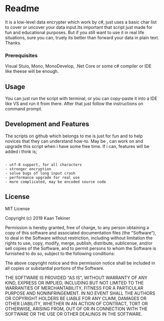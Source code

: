 # Readme
It is a low-level data encrypter which work by c#, just uses a basic char list to cover or uncover your data input.Its important that script just made for fun and educational purposes. But if you still want to use it in real life situations, sure you can, truely its better than forward your data in plain text. Thanks.
 

### Prerequisites

Visual Stuio, Mono, MonoDevelop, .Net Core or some c# compiler or IDE like theese will be enough.

## Usage

You can just run the script with terminal, or you can copy-paste it into a IDE like VS and run it from there. After that just follow the instructions on command prompt.

## Development and Features

The scripts on github which belongs to me is just for fun and to help novices that they can understand how-to. May be , can work on and upgrade this script when i have some free time. If i can, features will be added i think is;

```

- utf-8 support, for all characters
- stronger encryption
- solve bugs of long input crash
- performance upgrade for real use
- more complicated, may be encoded source code

```
## License

MIT License

Copyright (c) 2019 Kaan Tekiner

Permission is hereby granted, free of charge, to any person obtaining a copy
of this software and associated documentation files (the "Software"), to deal
in the Software without restriction, including without limitation the rights
to use, copy, modify, merge, publish, distribute, sublicense, and/or sell
copies of the Software, and to permit persons to whom the Software is
furnished to do so, subject to the following conditions:

The above copyright notice and this permission notice shall be included in all
copies or substantial portions of the Software.

THE SOFTWARE IS PROVIDED "AS IS", WITHOUT WARRANTY OF ANY KIND, EXPRESS OR
IMPLIED, INCLUDING BUT NOT LIMITED TO THE WARRANTIES OF MERCHANTABILITY,
FITNESS FOR A PARTICULAR PURPOSE AND NONINFRINGEMENT. IN NO EVENT SHALL THE
AUTHORS OR COPYRIGHT HOLDERS BE LIABLE FOR ANY CLAIM, DAMAGES OR OTHER
LIABILITY, WHETHER IN AN ACTION OF CONTRACT, TORT OR OTHERWISE, ARISING FROM,
OUT OF OR IN CONNECTION WITH THE SOFTWARE OR THE USE OR OTHER DEALINGS IN THE
SOFTWARE.
